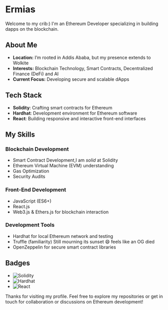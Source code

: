 # Ermias
Welcome to my crib:) I'm an Ethereum Developer specializing in building dapps on the blockchain.

## About Me
- **Location:** I’m rooted in Addis Ababa, but my presence extends to Wolkite
- **Interests:** Blockchain Technology, Smart Contracts, Decentralized Finance (DeFi) and AI  
- **Current Focus:** Developing secure and scalable dApps

## Tech Stack
- **Solidity**: Crafting smart contracts for Ethereum
- **Hardhat**: Development environment for Ethereum software
- **React**: Building responsive and interactive front-end interfaces

## My Skills 

### Blockchain Development
- Smart Contract Development,I am *solid* at Solidity
- Ethereum Virtual Machine (EVM) understanding
- Gas Optimization
- Security Audits

### Front-End Development
- JavaScript (ES6+)
- React.js
- Web3.js & Ethers.js for blockchain interaction

### Development Tools
- Hardhat for local Ethereum network and testing
- Truffle (familiarity)  Still mourning its sunset :smile: feels like an OG died
- OpenZeppelin for secure smart contract libraries

## Badges
- <img src="https://img.shields.io/badge/Solidity-%23363636.svg?style=for-the-badge&logo=solidity&logoColor=white" alt="Solidity"/>
- <img src="https://img.shields.io/badge/hardhat-404040?style=for-the-badge&logo=hardhat&logoColor=white" alt="Hardhat"/>
- <img src="https://img.shields.io/badge/react-%2320232a.svg?style=for-the-badge&logo=react&logoColor=%2361DAFB" alt="React"/>

[//]: # (For more badges check out: https://github.com/Ileriayo/markdown-badges)

Thanks for visiting my profile. Feel free to explore my repositories or get in touch for collaboration or discussions on Ethereum development!
